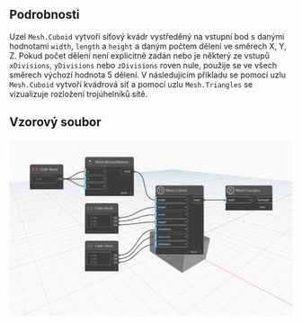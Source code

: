 ## Podrobnosti
Uzel `Mesh.Cuboid` vytvoří síťový kvádr vystředěný na vstupní bod s danými hodnotami `width`, `length` a `height` a daným počtem dělení ve směrech X, Y, Z. Pokud počet dělení není explicitně zadán nebo je některý ze vstupů `xDivisions`, `yDivisions` nebo `zDivisions` roven nule, použije se ve všech směrech výchozí hodnota 5 dělení.
V následujícím příkladu se pomocí uzlu `Mesh.Cuboid` vytvoří kvádrová síť a pomocí uzlu `Mesh.Triangles` se vizualizuje rozložení trojúhelníků sítě.

## Vzorový soubor

![Example](./Autodesk.DesignScript.Geometry.Mesh.Cuboid_img.jpg)
